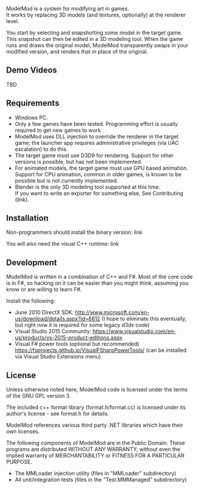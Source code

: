 ModelMod is a system for modifying art in games.  
It works by replacing 3D models (and textures, optionally) at the renderer level.

You start by selecting and snapshotting some model in the target game.
This snapshot can then be edited in a 3D modeling tool.  When the game runs
and draws the original model, ModelMod transparently swaps in your modified
version, and renders that in place of the original.

Demo Videos
-----------
TBD

Requirements
------------

* Windows PC.
* Only a few games have been tested.  Programming effort is usually required
to get new games to work.
* ModelMod uses DLL injection to override the renderer in the target game;
the launcher app requires administrative privileges (via UAC escalation) to do this.
* The target game must use D3D9 for rendering.  Support for other versions is possible,
but has not been implemented.
* For animated models, the target game
must use GPU based animation.  Support for CPU animation, common in older games, is
known to be possible but is not currently implemented.
* Blender is the only 3D modeling tool supported at this time.  
If you want to write an exporter for something else, See Contributing (link).

Installation
------------


Non-programmers should install the binary version: link

You will also need the visual C++ runtime: link

Development
-----------

ModelMod is written in a combination of C++ and F#.  Most of the core code
is in F#, so hacking on it can be easier than you might think, assuming you
know or are willing to learn F#.

Install the following:

* June 2010 DirectX SDK: http://www.microsoft.com/en-us/download/details.aspx?id=6812
(I hope to eliminate this eventually, but right now it is required for some legacy d3dx code)
* Visual Studio 2015 Community:
https://www.visualstudio.com/en-us/products/vs-2015-product-editions.aspx
* Visual F# power tools (optional but recommended) https://fsprojects.github.io/VisualFSharpPowerTools/
(can be installed via Visual Studio Extensions menu)

License
-------

Unless otherwise noted here, ModelMod code is licensed under the terms of the
GNU GPL version 3.

The included c++ format library (format.h/format.cc) is licensed under its
author's license - see format.h for details.

ModelMod references various third party .NET libraries which have their own
licenses.  

The following components of ModelMod are in the Public Domain.  These programs are distributed WITHOUT ANY WARRANTY; without even the implied warranty of MERCHANTABILITY or FITNESS FOR A PARTICULAR PURPOSE.

* The MMLoader injection utility (files in "MMLoader" subdirectory)
* All unit/integration tests (files in the "Test.MMManaged" subdirectory)
